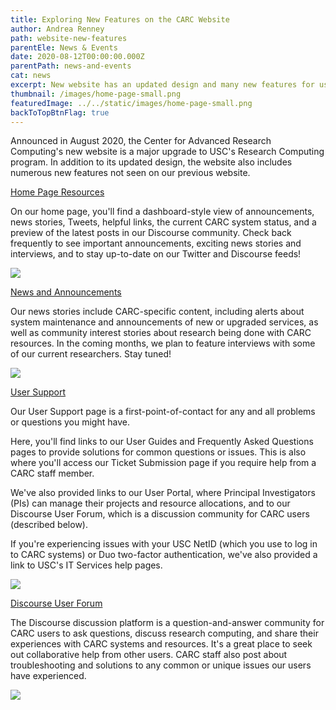 ```yaml
---
title: Exploring New Features on the CARC Website
author: Andrea Renney
path: website-new-features
parentEle: News & Events
date: 2020-08-12T00:00:00.000Z
parentPath: news-and-events
cat: news
excerpt: New website has an updated design and many new features for users
thumbnail: /images/home-page-small.png
featuredImage: ../../static/images/home-page-small.png
backToTopBtnFlag: true
---
```

Announced in August 2020, the Center for Advanced Research Computing's new website is a major upgrade to USC's Research Computing program. In addition to its updated design, the website also includes numerous new features not seen on our previous website.

[Home Page Resources](https://carc.usc.edu/)

[](https://carc.usc.edu/)On our home page, you'll find a dashboard-style view of announcements, news stories, Tweets, helpful links, the current CARC system status, and a preview of the latest posts in our Discourse community. Check back frequently to see important announcements, exciting news stories and interviews, and to stay up-to-date on our Twitter and Discourse feeds!

![](/images/columns.png)

[News and Announcements](https://carc.usc.edu/news-and-events/news-and-announcements)

Our news stories include CARC-specific content, including alerts about system maintenance and announcements of new or upgraded services, as well as community interest stories about research being done with CARC resources. In the coming months, we plan to feature interviews with some of our current researchers. Stay tuned!

![](/images/news.png)

[User Support](https://carc.usc.edu/user-support)

Our User Support page is a first-point-of-contact for any and all problems or questions you might have.

Here, you'll find links to our User Guides and Frequently Asked Questions pages to provide solutions for common questions or issues. This is also where you'll access our Ticket Submission page if you require help from a CARC staff member.

We've also provided links to our User Portal, where Principal Investigators (PIs) can manage their projects and resource allocations, and to our Discourse User Forum, which is a discussion community for CARC users (described below).

If you're experiencing issues with your USC NetID (which you use to log in to CARC systems) or Duo two-factor authentication, we've also provided a link to USC's IT Services help pages.

![](/images/user-support.png)

[Discourse User Forum](https://hpc-discourse.usc.edu/categories)

The Discourse discussion platform is a question-and-answer community for CARC users to ask questions, discuss research computing, and share their experiences with CARC systems and resources. It's a great place to seek out collaborative help from other users. CARC staff also post about troubleshooting and solutions to any common or unique issues our users have experienced.

![](/images/discourse.png)